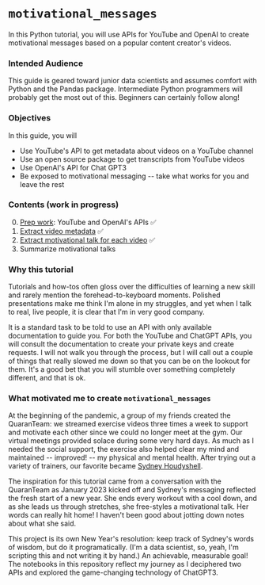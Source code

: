 # `motivational_messages`

In this Python tutorial, you will use APIs for YouTube and OpenAI to create motivational messages based on a popular content creator's videos.

### Intended Audience

This guide is geared toward junior data scientists and assumes comfort with Python and the Pandas package. Intermediate Python programmers will probably get the most out of this. Beginners can certainly follow along!

### Objectives

In this guide, you will
* Use YouTube's API to get metadata about videos on a YouTube channel
* Use an open source package to get transcripts from YouTube videos
* Use OpenAI's API for Chat GPT3
* Be exposed to motivational messaging -- take what works for you and leave the rest

### Contents (work in progress)

00. [Prep work](https://github.com/ltran17/motivational_messages/blob/main/notebooks/00-api-setup.ipynb): YouTube and OpenAI's APIs :white_check_mark:
01. [Extract video metadata](https://github.com/ltran17/motivational_messages/blob/main/notebooks/01-metadata.ipynb) :white_check_mark:
02. [Extract motivational talk for each video](https://github.com/ltran17/motivational_messages/blob/main/notebooks/02-transcripts.ipynb) :white_check_mark:
03. Summarize motivational talks

### Why this tutorial

Tutorials and how-tos often gloss over the difficulties of learning a new skill and rarely mention the forehead-to-keyboard moments. Polished presentations make me think I'm alone in my struggles, and yet when I talk to real, live people, it is clear that I'm in very good company.

It is a standard task to be told to use an API with only available documentation to guide you. For both the YouTube and ChatGPT APIs, you will consult the documentation to create your private keys and create requests. I will not walk you through the process, but I will call out a couple of things that really slowed me down so that you can be on the lookout for them. It's a good bet that you will stumble over something completely different, and that is ok. 

### What motivated me to create `motivational_messages`

At the beginning of the pandemic, a group of my friends created the QuaranTeam: we streamed exercise videos three times a week to support and motivate each other since we could no longer meet at the gym. Our virtual meetings provided solace during some very hard days. As much as I needed the social support, the exercise also helped clear my mind and maintained -- improved! -- my physical and mental health. After trying out a variety of trainers, our favorite became [Sydney Houdyshell](https://www.youtube.com/@sydneycummingshoudyshell). 

The inspiration for this tutorial came from a conversation with the QuaranTeam as January 2023 kicked off and Sydney's messaging reflected the fresh start of a new year. She ends every workout with a cool down, and as she leads us through stretches, she free-styles a motivational talk. Her words can really hit home! I haven't been good about jotting down notes about what she said.

This project is its own New Year's resolution: keep track of Sydney's words of wisdom, but do it programatically. (I'm a data scientist, so, yeah, I'm scripting this and not writing it by hand.) An achievable, measurable goal! The notebooks in this repository reflect my journey as I deciphered two APIs and explored the game-changing technology of ChatGPT3. 
